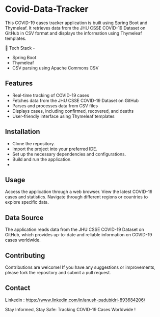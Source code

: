 # Covid-Data-Tracker

This COVID-19 cases tracker application is built using Spring Boot and Thymeleaf. It retrieves data from the JHU CSSE COVID-19 Dataset on GitHub in CSV format and displays the information using Thymeleaf templates.

🎨 Tech Stack -
- Spring Boot
- Thymeleaf
- CSV parsing using Apache Commons CSV

## Features
- Real-time tracking of COVID-19 cases
- Fetches data from the JHU CSSE COVID-19 Dataset on GitHub
- Parses and processes data from CSV files
- Displays cases, including confirmed, recovered, and deaths
- User-friendly interface using Thymeleaf templates

## Installation
- Clone the repository.
- Import the project into your preferred IDE.
- Set up the necessary dependencies and configurations.
- Build and run the application.
- 
## Usage
Access the application through a web browser.
View the latest COVID-19 cases and statistics.
Navigate through different regions or countries to explore specific data.

## Data Source
The application reads data from the JHU CSSE COVID-19 Dataset on GitHub, which provides up-to-date and reliable information on COVID-19 cases worldwide.

## Contributing
Contributions are welcome! If you have any suggestions or improvements, please fork the repository and submit a pull request.

## Contact
Linkedin : https://www.linkedin.com/in/anush-padubidri-893684206/


Stay Informed, Stay Safe: Tracking COVID-19 Cases Worldwide !
